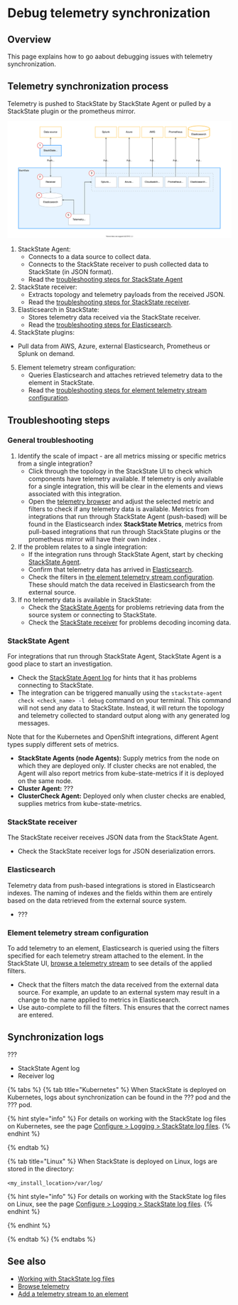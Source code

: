 # Debug telemetry synchronization

## Overview

This page explains how to go aabout debugging issues with telemetry synchronization.

## Telemetry synchronization process

Telemetry is pushed to StackState by StackState Agent or pulled by a StackState plugin or the prometheus mirror.

![Telemetry synchronization process](/.gitbook/assets/telemetry-sync-2.svg)

1. StackState Agent:
   * Connects to a data source to collect data.
   * Connects to the StackState receiver to push collected data to StackState (in JSON format).
   * Read the [troubleshooting steps for StackState Agent](#stackstate-agent)
2. StackState receiver:
   * Extracts topology and telemetry payloads from the received JSON.
   * Read the [troubleshooting steps for StackState receiver](#stackstate-receiver).
3. Elasticsearch in StackState:
   * Stores telemetry data received via the StackState receiver. 
   * Read the [troubleshooting steps for Elasticsearch](#elasticsearch). 
4. StackState plugins:
  * Pull data from AWS, Azure, external Elasticsearch, Prometheus or Splunk on demand.
5. Element telemetry stream configuration:
   * Queries Elasticsearch and attaches retrieved telemetry data to the element in StackState.
   * Read the [troubleshooting steps for element telemetry stream configuration](#element-telemetry-stream-configuration).

## Troubleshooting steps

### General troubleshooting

1. Identify the scale of impact - are all metrics missing or specific metrics from a single integration?
   * Click through the topology in the StackState UI to check which components have telemetry available. If telemetry is only available for a single integration, this will be clear in the elements and views associated with this integration.
   * Open the [telemetry browser](/use/metrics-and-events/browse-telemetry.md) and adjust the selected metric and filters to check if any telemetry data is available. Metrics from integrations that run through StackState Agent (push-based) will be found in the Elasticsearch index **StackState Metrics**, metrics from pull-based integrations that run through StackState plugins or the prometheus mirror will have their own index . 
2. If the problem relates to a single integration:
   * If the integration runs through StackState Agent, start by checking [StackState Agent](#stackstate-agent).
   * Confirm that telemetry data has arrived in [Elasticsearch](#elasticsearch).
   * Check the filters in [the element telemetry stream configuration](#element-telemetry-stream-configuration). These should match the data received in Elasticsearch from the external source.
3. If no telemetry data is available in StackState:
   * Check the [StackState Agents](#stackstate-agent) for problems retrieving data from the source system or connecting to StackState.
   * Check the [StackState receiver](#stackstate-receiver) for problems decoding incoming data.

### StackState Agent

For integrations that run through StackState Agent, StackState Agent is a good place to start an investigation.
- Check the [StackState Agent log](/setup/agent/about-stackstate-agent.md#deploy-and-run-stackstate-agent-v2) for hints that it has problems connecting to StackState.
- The integration can be triggered manually using the `stackstate-agent check <check_name> -l debug` command on your terminal. This command will not send any data to StackState. Instead, it will return the topology and telemetry collected to standard output along with any generated log messages.

Note that for the Kubernetes and OpenShift integrations, different Agent types supply different sets of metrics. 

- **StackState Agents (node Agents):** Supply metrics from the node on which they are deployed only. If cluster checks are not enabled, the Agent will also report metrics from kube-state-metrics if it is deployed on the same node.
- **Cluster Agent:** ???
- **ClusterCheck Agent:** Deployed only when cluster checks are enabled, supplies metrics from kube-state-metrics.

### StackState receiver

The StackState receiver receives JSON data from the StackState Agent. 

- Check the StackState receiver logs for JSON deserialization errors. 

### Elasticsearch

Telemetry data from push-based integrations is stored in Elasticsearch indexes. The naming of indexes and the fields within them are entirely based on the data retrieved from the external source system.

- ???

### Element telemetry stream configuration

To add telemetry to an element, Elasticsearch is queried using the filters specified for each telemetry stream attached to the element. In the StackState UI, [browse a telemetry stream](/use/metrics-and-events/browse-telemetry.md) to see details  of the applied filters.

- Check that the filters match the data received from the external data source. For example, an update to an external system may result in a change to the name applied to metrics in Elasticsearch.
- Use auto-complete to fill the filters. This ensures that the correct names are entered.

## Synchronization logs

???
* StackState Agent log
* Receiver log

{% tabs %}
{% tab title="Kubernetes" %}
When StackState is deployed on Kubernetes, logs about synchronization can be found in the ??? pod and the ??? pod. 



{% hint style="info" %}
For details on working with the StackState log files on Kubernetes, see the page [Configure > Logging > StackState log files](/configure/logging/stackstate-log-files.md#kubernetes).
{% endhint %}

{% endtab %}

{% tab title="Linux" %}
When StackState is deployed on Linux, logs are stored in the directory:

`<my_install_location>/var/log/`




{% hint style="info" %}
For details on working with the StackState log files on Linux, see the page [Configure > Logging > StackState log files](/configure/logging/stackstate-log-files.md#linux).
{% endhint %}

{% endhint %}

{% endtab %}
{% endtabs %}

## See also

* [Working with StackState log files](/configure/logging/stackstate-log-files.md)
* [Browse telemetry](/use/metrics-and-events/browse-telemetry.md)
* [Add a telemetry stream to an element](/use/metrics-and-events/add-telemetry-to-element.md)